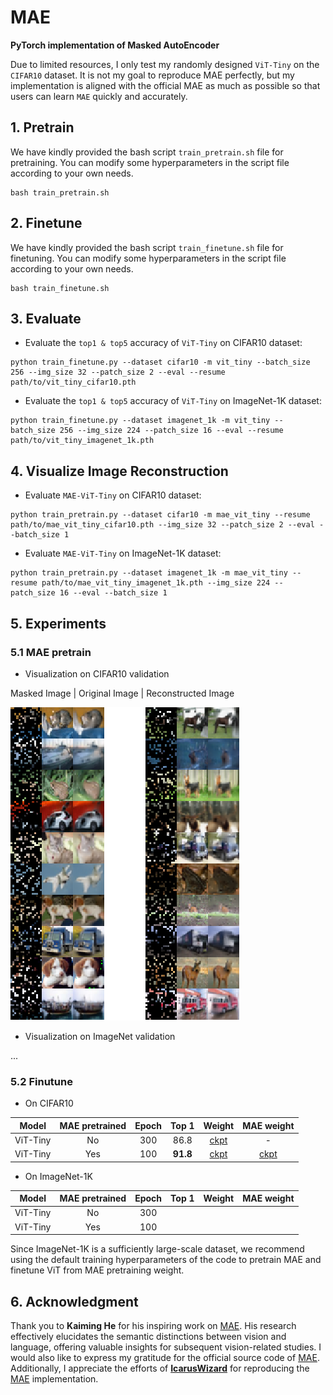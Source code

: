 # MAE
**PyTorch implementation of Masked AutoEncoder**

Due to limited resources, I only test my randomly designed `ViT-Tiny` on the `CIFAR10` dataset. It is not my goal to reproduce MAE perfectly, but my implementation is aligned with the official MAE as much as possible so that users can learn `MAE` quickly and accurately.

## 1. Pretrain
We have kindly provided the bash script `train_pretrain.sh` file for pretraining. You can modify some hyperparameters in the script file according to your own needs.

```Shell
bash train_pretrain.sh
```

## 2. Finetune
We have kindly provided the bash script `train_finetune.sh` file for finetuning. You can modify some hyperparameters in the script file according to your own needs.

```Shell
bash train_finetune.sh
```

## 3. Evaluate 
- Evaluate the `top1 & top5` accuracy of `ViT-Tiny` on CIFAR10 dataset:
```Shell
python train_finetune.py --dataset cifar10 -m vit_tiny --batch_size 256 --img_size 32 --patch_size 2 --eval --resume path/to/vit_tiny_cifar10.pth
```

- Evaluate the `top1 & top5` accuracy of `ViT-Tiny` on ImageNet-1K dataset:
```Shell
python train_finetune.py --dataset imagenet_1k -m vit_tiny --batch_size 256 --img_size 224 --patch_size 16 --eval --resume path/to/vit_tiny_imagenet_1k.pth
```


## 4. Visualize Image Reconstruction
- Evaluate `MAE-ViT-Tiny` on CIFAR10 dataset:
```Shell
python train_pretrain.py --dataset cifar10 -m mae_vit_tiny --resume path/to/mae_vit_tiny_cifar10.pth --img_size 32 --patch_size 2 --eval --batch_size 1
```

- Evaluate `MAE-ViT-Tiny` on ImageNet-1K dataset:
```Shell
python train_pretrain.py --dataset imagenet_1k -m mae_vit_tiny --resume path/to/mae_vit_tiny_imagenet_1k.pth --img_size 224 --patch_size 16 --eval --batch_size 1
```


## 5. Experiments
### 5.1 MAE pretrain
- Visualization on CIFAR10 validation

Masked Image | Original Image | Reconstructed Image

![image](./img_files/visualize_cifar10_mae_vit_nano.png)

- Visualization on ImageNet validation

...


### 5.2 Finutune
- On CIFAR10

|  Model   |  MAE pretrained  | Epoch | Top 1     | Weight |  MAE weight  |
|  :---:   |       :---:      | :---: | :---:     | :---:  |    :---:     |
| ViT-Tiny |        No        | 300   | 86.8      | [ckpt](https://github.com/yjh0410/MAE/releases/download/checkpoints/vit-tiny-scratch-299-Acc1-86.79.pth) | - |
| ViT-Tiny |        Yes       | 100   | **91.8**  | [ckpt](https://github.com/yjh0410/MAE/releases/download/checkpoints/vit-tiny-finetune-99-Acc1-91.78.pth) | [ckpt](https://github.com/yjh0410/MAE/releases/download/checkpoints/vit-tiny-pretrained-799.pth)


- On ImageNet-1K

|  Model   |  MAE pretrained  | Epoch | Top 1 | Weight |  MAE weight  |
|  :---:   |       :---:      | :---: | :---: | :---:  |    :---:     |
| ViT-Tiny |        No        | 300   |       |        | |
| ViT-Tiny |        Yes       | 100   |       |        | |

Since ImageNet-1K is a sufficiently large-scale dataset, we recommend using the default training hyperparameters of the code to pretrain MAE and finetune ViT from MAE pretraining weight. 


## 6. Acknowledgment
Thank you to **Kaiming He** for his inspiring work on [MAE](http://openaccess.thecvf.com/content/CVPR2022/papers/He_Masked_Autoencoders_Are_Scalable_Vision_Learners_CVPR_2022_paper.pdf). His research effectively elucidates the semantic distinctions between vision and language, offering valuable insights for subsequent vision-related studies. I would also like to express my gratitude for the official source code of [MAE](https://github.com/facebookresearch/mae). Additionally, I appreciate the efforts of [**IcarusWizard**](https://github.com/IcarusWizard) for reproducing the [MAE](https://github.com/IcarusWizard/MAE) implementation.
